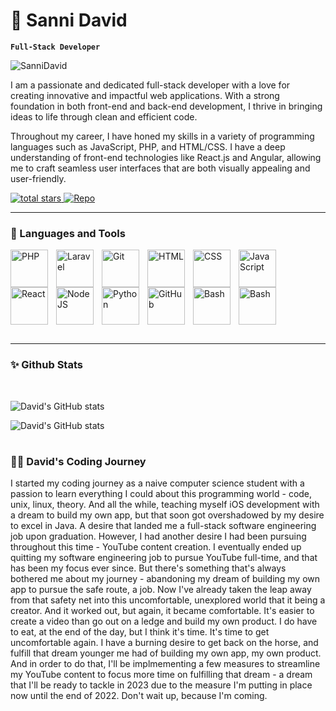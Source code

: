 # 🍿 Sanni David

**`Full-Stack Developer`**
<p align="left"> <img src="https://komarev.com/ghpvc/?username=hardCodedDavid&label=Profile%20views&color=0e75b6&style=flat" alt="SanniDavid" /> </p>

I am a passionate and dedicated full-stack developer with a love for creating innovative and impactful web applications. With a strong foundation in both front-end and back-end development, I thrive in bringing ideas to life through clean and efficient code.

Throughout my career, I have honed my skills in a variety of programming languages such as JavaScript, PHP, and HTML/CSS. I have a deep understanding of front-end technologies like React.js and Angular, allowing me to craft seamless user interfaces that are both visually appealing and user-friendly.

   <p align="left">
      <a href="https://github.com/ForrestKnight?tab=repositories&sort=stargazers">
         <img alt="total stars" title="Total stars on GitHub" src="https://custom-icon-badges.demolab.com/github/stars/hardCodedDavid?color=55960c&style=for-the-badge&labelColor=488207&logo=star"/>
  </a>
  <a href="https://github.com/hardCodedDavid?tab=repositories">
      <img alt="Repo" title="Total stars on GitHub" src="https://custom-icon-badges.demolab.com/badge/-My%20Repos-blue?color=55960c&style=for-the-badge&logoColor=white&logo=repo"/>
  </a>
  
<Br>
   </p>

---

### 🧰 Languages and Tools

<img align="left" alt="PHP" width="60px" style="padding-right:10px;" src="https://cdn.jsdelivr.net/gh/devicons/devicon/icons/php/php-original.svg"/>
<img align="left" alt="Laravel" width="60px" style="padding-right:10px;" src="https://cdn.jsdelivr.net/gh/devicons/devicon/icons/laravel/laravel-plain.svg" />
<img align="left" alt="Git" width="60px" style="padding-right:10px;" src="https://cdn.jsdelivr.net/gh/devicons/devicon/icons/git/git-original.svg" />
<img align="left" alt="HTML" width="60px" style="padding-right:10px;" src="https://cdn.jsdelivr.net/gh/devicons/devicon/icons/html5/html5-plain.svg" />
<img align="left" alt="CSS" width="60px" style="padding-right:10px;" src="https://cdn.jsdelivr.net/gh/devicons/devicon/icons/css3/css3-plain.svg" />
<img align="left" alt="JavaScript" width="60px" style="padding-right:10px;" src="https://cdn.jsdelivr.net/gh/devicons/devicon/icons/javascript/javascript-plain.svg" />
<img align="left" alt="React" width="60px" style="padding-right:10px;" src="https://cdn.jsdelivr.net/gh/devicons/devicon/icons/vuejs/vuejs-original.svg" />
<img align="left" alt="NodeJS" width="60px" style="padding-right:10px;" src="https://cdn.jsdelivr.net/gh/devicons/devicon/icons/nodejs/nodejs-original.svg" />
<img align="left" alt="Python" width="60px" style="padding-right:10px;" src="https://cdn.jsdelivr.net/gh/devicons/devicon/icons/python/python-plain.svg" />
<img align="left" alt="GitHub" width="60px" style="padding-right:10px;" src="https://cdn.jsdelivr.net/gh/devicons/devicon/icons/github/github-original.svg" />
<img align="left" alt="Bash" width="60px" style="padding-right:10px;" src="https://cdn.jsdelivr.net/gh/devicons/devicon/icons/bash/bash-original.svg" />
<img align="left" alt="Bash" width="60px" style="padding-right:10px;" src="https://cdn.jsdelivr.net/gh/devicons/devicon/icons/mysql/mysql-plain.svg" />

<br />
<br />
<br />
<br />
<br />

<br />
<br />
<br />
   
------
   
### ✨ Github Stats
<br />


![David's GitHub stats](https://github-readme-stats.vercel.app/api?username=hardCodedDavid&show_icons=true&theme=gruvbox)
   
![David's GitHub stats](https://github-readme-stats.vercel.app/api/top-langs/?username=hardCodedDavid&show_icons=true&theme=gruvbox)


#

 <summary><h3>👨‍💻 David's Coding Journey</h3></summary>
   I started my coding journey as a naive computer science student with a passion to learn everything I could about this programming world - code, unix, linux, theory. And all the while, teaching myself iOS development with a dream to build my own app, but that soon got overshadowed by my desire to excel in Java. A desire that landed me a full-stack software engineering job upon graduation. However, I had another desire I had been pursuing throughout this time - YouTube content creation. I eventually ended up quitting my software engineering job to pursue YouTube full-time, and that has been my focus ever since. But there's something that's always bothered me about my journey - abandoning my dream of building my own app to pursue the safe route, a job. Now I've already taken the leap away from that safety net into this uncomfortable, unexplored world that it being a creator. And it worked out, but again, it became comfortable. It's easier to create a video than go out on a ledge and build my own product. I do have to eat, at the end of the day, but I think it's time. It's time to get uncomfortable again. I have a burning desire to get back on the horse, and fulfill that dream younger me had of building my own app, my own product. And in order to do that, I'll be implmementing a few measures to streamline my YouTube content to focus more time on fulfilling that dream - a dream that I'll be ready to tackle in 2023 due to the measure I'm putting in place now until the end of 2022. Don't wait up, because I'm coming.

[website]: https://fkcodes.com
[youtube]: https://youtube.com/fknight
